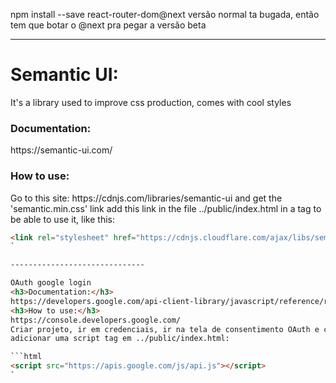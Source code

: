 npm install --save react-router-dom@next
versão normal ta bugada, então tem que botar o @next pra pegar a versão beta


------------------------------

<h1> Semantic UI:</h1>
It's a library used to improve css production, comes with cool styles
<h3>Documentation:</h3>
https://semantic-ui.com/
<h3>How to use:</h3>
Go to this site: https://cdnjs.com/libraries/semantic-ui and get the 'semantic.min.css' link
add this link in the file ../public/index.html in a tag to be able to use it, like this:

```html
<link rel="stylesheet" href="https://cdnjs.cloudflare.com/ajax/libs/semantic-ui/2.4.1/semantic.min.css" />
`

------------------------------

OAuth google login
<h3>Documentation:</h3>
https://developers.google.com/api-client-library/javascript/reference/referencedocs
<h3>How to use:</h3>
https://console.developers.google.com/
Criar projeto, ir em credenciais, ir na tela de consentimento OAuth e criar, dps voltar para credenciais e criar credencial id do cliente OAuth, selecionar aplicativo web e colocar o link do site, no caso é http://localhost:3000
adicionar uma script tag em ../public/index.html:

```html
<script src="https://apis.google.com/js/api.js"></script>
`